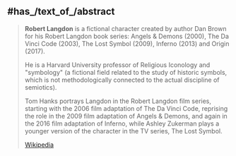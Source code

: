 ﻿---
aliases:
- "Robert Langdon"
---

## #has_/text_of_/abstract 

> **Robert Langdon** is a fictional character created by author Dan Brown 
> for his Robert Langdon book series: Angels & Demons (2000), The Da Vinci Code (2003), 
> The Lost Symbol (2009), Inferno (2013) and Origin (2017). 
> 
> He is a Harvard University professor of Religious Iconology and "symbology" 
> (a fictional field related to the study of historic symbols, 
> which is not methodologically connected to the actual discipline of semiotics).
>
> Tom Hanks portrays Langdon in the Robert Langdon film series, 
> starting with the 2006 film adaptation of The Da Vinci Code, 
> reprising the role in the 2009 film adaptation of Angels & Demons, 
> and again in the 2016 film adaptation of Inferno, 
> while Ashley Zukerman plays a younger version of the character in the TV series, The Lost Symbol.
>
> [Wikipedia](https://en.wikipedia.org/wiki/Robert%20Langdon)




